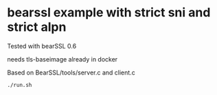 # bearssl example with strict sni and strict alpn

Tested with bearSSL 0.6

needs tls-baseimage already in docker

Based on BearSSL/tools/server.c and client.c

```bash
./run.sh
```


